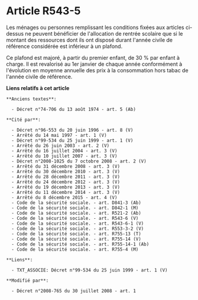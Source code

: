 # Article R543-5

Les ménages ou personnes remplissant les conditions fixées aux articles ci-dessus ne peuvent bénéficier de l'allocation de
rentrée scolaire que si le montant des ressources dont ils ont disposé durant l'année civile de référence considérée est
inférieur à un plafond. 

Ce plafond est majoré, à partir du premier enfant, de 30 % par enfant à charge. Il est revalorisé au 1er janvier de chaque
année conformément à l'évolution en moyenne annuelle des prix à la consommation hors tabac de l'année civile de référence.

**Liens relatifs à cet article**

	**Anciens textes**:

	  - Décret n°74-706 du 13 août 1974 - art. 5 (Ab)

	**Cité par**:

	  - Décret n°96-553 du 20 juin 1996 - art. 8 (V)
	  - Arrêté du 14 mai 1997 - art. 1 (V)
	  - Décret n°99-534 du 25 juin 1999 - art. 1 (V)
	  - Arrêté du 26 juin 2003 - art. 2 (V)
	  - Arrêté du 16 juillet 2004 - art. 3 (V)
	  - Arrêté du 10 juillet 2007 - art. 3 (V)
	  - Décret n°2008-1025 du 7 octobre 2008 - art. 2 (V)
	  - Arrêté du 31 décembre 2008 - art. 3 (V)
	  - Arrêté du 30 décembre 2010 - art. 3 (V)
	  - Arrêté du 28 décembre 2011 - art. 3 (V)
	  - Arrêté du 24 décembre 2012 - art. 3 (V)
	  - Arrêté du 19 décembre 2013 - art. 3 (V)
	  - Arrêté du 11 décembre 2014 - art. 3 (V)
	  - Arrêté du 8 décembre 2015 - art. 4 (V)
	  - Code de la sécurité sociale. - art. D841-3 (Ab)
	  - Code de la sécurité sociale. - art. D842-1 (M)
	  - Code de la sécurité sociale. - art. R521-2 (Ab)
	  - Code de la sécurité sociale. - art. R543-6 (V)
	  - Code de la sécurité sociale. - art. R543-6-1 (V)
	  - Code de la sécurité sociale. - art. R553-3-2 (V)
	  - Code de la sécurité sociale. - art. R755-13 (T)
	  - Code de la sécurité sociale. - art. R755-14 (V)
	  - Code de la sécurité sociale. - art. R755-14-1 (Ab)
	  - Code de la sécurité sociale. - art. R755-4 (M)

	**Liens**:

	  - TXT_ASSOCIE: Décret n°99-534 du 25 juin 1999 - art. 1 (V)

	**Modifié par**:

	  - Décret n°2008-765 du 30 juillet 2008 - art. 1

